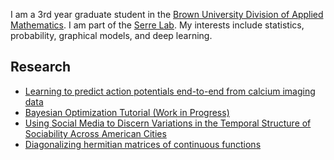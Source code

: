 I am a 3rd year graduate student in the [Brown University Division of Applied Mathematics](https://www.brown.edu/academics/applied-mathematics/). I am part of the [Serre Lab](http://serre-lab.clps.brown.edu/). My interests include statistics, probability, graphical models, and deep learning.

## Research
- [Learning to predict action potentials end-to-end from calcium imaging data](https://ieeexplore.ieee.org/document/8362319/?reload=true)
- [Bayesian Optimization Tutorial (Work in Progress)](https://github.com/nathanlmeyers/hyperparam2/tree/master/tutorial)
- [Using Social Media to Discern Variations in the Temporal Structure of Sociability Across American Cities](https://convention2.allacademic.com/one/ica/ica18/index.php?cmd=Online+Program+View+Paper&selected_paper_id=1365281&PHPSESSID=hidjmgnbmuasrpujo5vk3h6595)
- [Diagonalizing hermitian matrices of continuous functions](https://arxiv.org/pdf/1212.5732.pdf)
